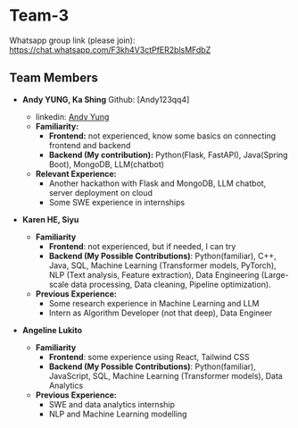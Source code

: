 # Team-3

Whatsapp group link (please join): <https://chat.whatsapp.com/F3kh4V3ctPfER2blsMFdbZ>

## Team Members

- **Andy YUNG, Ka Shing** Github: [Andy123qq4]
  <!-- - Github: [Andy123qq4](https://github.com/Andy123qq4) -->
  - linkedin: [Andy Yung](https://www.linkedin.com/in/andy-yung-969487240/)
  - **Familiarity:**
    - **Frontend:** not experienced, know some basics on connecting frontend and backend
    - **Backend (My contribution):** Python(Flask, FastAPI), Java(Spring Boot), MongoDB, LLM(chatbot)
  - **Relevant Experience:**
    - Another hackathon with Flask and MongoDB, LLM chatbot, server deployment on cloud
    - Some SWE experience in internships

- **Karen HE, Siyu**
  - **Familiarity**
    - **Frontend**: not experienced, but if needed, I can try
    - **Backend (My Possible Contributions)**:
      Python(familiar), C++, Java, SQL,
      Machine Learning (Transformer models, PyTorch),
      NLP (Text analysis, Feature extraction),
      Data Engineering (Large-scale data processing, Data cleaning, Pipeline optimization).
  - **Previous Experience:**
    - Some research experience in Machine Learning and LLM
    - Intern as Algorithm Developer (not that deep), Data Engineer

- **Angeline Lukito**
  - **Familiarity**
    - **Frontend**: some experience using React, Tailwind CSS
    - **Backend (My Possible Contributions)**:
      Python(familiar), JavaScript, SQL, Machine Learning (Transformer models), Data Analytics
  - **Previous Experience:**
    - SWE and data analytics internship
    - NLP and Machine Learning modelling
   
   

